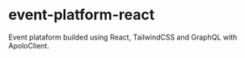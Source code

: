 # event-platform-react

Event plataform builded using React, TailwindCSS and GraphQL with ApoloClient.
